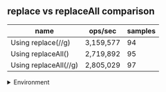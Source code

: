 ## replace vs replaceAll comparison

|name|ops/sec|samples|
|-|-|-|
|Using replace(//g)|3,159,577|94|
|Using replaceAll()|2,719,892|95|
|Using replaceAll(//g)|2,805,029|97|


<details>
<summary>Environment</summary>

* __Machine:__ linux x64 | 4 vCPUs | 15.6GB Mem
* __Run:__ Sun Mar 10 2024 16:12:17 GMT+0000 (Coordinated Universal Time)
</details>

<!--
{"environment":{"platform":"linux","arch":"x64","cpus":4,"totalMemory":15.606487274169922},"benchmarks":[{"name":"Using replace(//g)","opsSec":3159576.5046655773,"samples":6},{"name":"Using replaceAll()","opsSec":2719892.249766199,"samples":5},{"name":"Using replaceAll(//g)","opsSec":2805028.6439195513,"samples":5}]}-->

